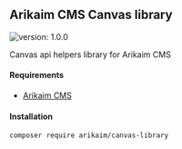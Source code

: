 ## Arikaim CMS Canvas library
![version: 1.0.0](https://img.shields.io/github/release/arikaim/canvas-library.svg)


Canvas api helpers library for Arikaim CMS 


#### Requirements 
  * [Arikaim CMS](https://github.com/arikaim/arikaim)
  

#### Installation

```sh
composer require arikaim/canvas-library
```
